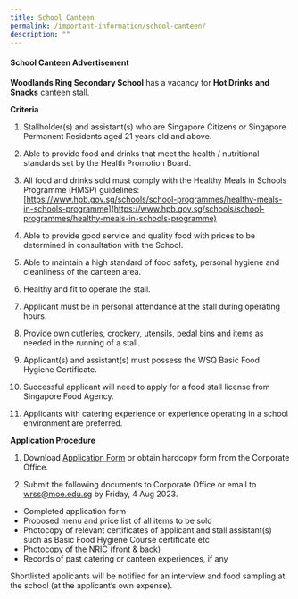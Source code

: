 ```yaml
---
title: School Canteen
permalink: /important-information/school-canteen/
description: ""
---
```

#### School Canteen Advertisement

**Woodlands Ring Secondary School** has a vacancy for **Hot Drinks and Snacks** canteen stall.

**Criteria**
1.	Stallholder(s) and assistant(s) who are Singapore Citizens or Singapore Permanent Residents aged 21 years old and above.

2.	Able to provide food and drinks that meet the health / nutritional standards set by the Health Promotion Board.

3.	All food and drinks sold must comply with the Healthy Meals in Schools Programme (HMSP) guidelines: [https://www.hpb.gov.sg/schools/school-programmes/healthy-meals-in-schools-programme](https://www.hpb.gov.sg/schools/school-programmes/healthy-meals-in-schools-programme)


4.	Able to provide good service and quality food with prices to be determined in consultation with the School.

5.	Able to maintain a high standard of food safety, personal hygiene and cleanliness of the canteen area.

6.	Healthy and fit to operate the stall.

7.	Applicant must be in personal attendance at the stall during operating hours.

8.	Provide own cutleries, crockery, utensils, pedal bins and items as needed in the running of a stall.

9.	Applicant(s) and assistant(s) must possess the WSQ Basic Food Hygiene Certificate.

10.	Successful applicant will need to apply for a food stall license from Singapore Food Agency.

11.	Applicants with catering experience or experience operating in a school environment are preferred.

**Application Procedure**
1.	Download [Application Form](https://drive.google.com/file/d/1th-ZQ4wz_VS9lWXslPE3X2i3PAuMlWCE/view?usp=sharing) or obtain hardcopy form from the Corporate Office.

2.	Submit the following documents to Corporate Office or email to wrss@moe.edu.sg  by Friday, 4 Aug 2023.
	
*   Completed application form
*   Proposed menu and price list of all items to be sold
*   Photocopy of relevant certificates of applicant and stall assistant(s) such as Basic Food Hygiene Course certificate etc 
*   Photocopy of the NRIC (front & back)  
*   Records of past catering or canteen experiences, if any
 
Shortlisted applicants will be notified for an interview and food sampling at the school (at the applicant’s own expense).